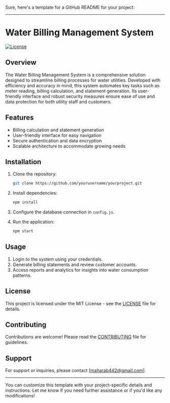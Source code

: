 Sure, here's a template for a GitHub README for your project:

---

# Water Billing Management System

[![License](https://img.shields.io/badge/license-MIT-blue.svg)](https://github.com/yourusername/yourproject/blob/main/LICENSE)

## Overview

The Water Billing Management System is a comprehensive solution designed to streamline billing processes for water utilities. Developed with efficiency and accuracy in mind, this system automates key tasks such as meter reading, billing calculation, and statement generation. Its user-friendly interface and robust security measures ensure ease of use and data protection for both utility staff and customers.

## Features

- Billing calculation and statement generation
- User-friendly interface for easy navigation
- Secure authentication and data encryption
- Scalable architecture to accommodate growing needs

## Installation

1. Clone the repository:

   ```bash
   git clone https://github.com/yourusername/yourproject.git
   ```

2. Install dependencies:

   ```bash
   npm install
   ```

3. Configure the database connection in `config.js`.

4. Run the application:

   ```bash
   npm start
   ```

## Usage

1. Login to the system using your credentials.
2. Generate billing statements and review customer accounts.
3. Access reports and analytics for insights into water consumption patterns.

## License

This project is licensed under the MIT License - see the [LICENSE](LICENSE) file for details.

## Contributing

Contributions are welcome! Please read the [CONTRIBUTING](CONTRIBUTING.md) file for guidelines.

## Support

For support or inquiries, please contact [maharab442@gmail.com].

---

You can customize this template with your project-specific details and instructions. Let me know if you need further assistance or if you'd like any modifications!